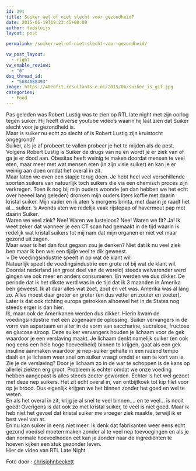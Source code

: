 ```yaml
---
id: 291
title: Suiker wel of niet slecht voor gezondheid?
date: 2015-06-19T19:23:45+00:00
author: tvdsluijs
layout: post

permalink: /suiker-wel-of-niet-slecht-voor-gezondheid/

vw_post_layout:
  - right
vw_enable_review:
  - "0"
dsq_thread_id:
  - "5684088493"
image: https://40enfit.resultants-e.nl/2015/06/suiker_is_gif.jpg
categories:
  - Food
---
```

<div>
  Pas geleden was Robert Lustig was te zien op RTL late night met zijn oorlog tegen suiker. Hij heeft diverse youtube video’s waarin hij laat zien dat Suiker slecht voor je gezondheid is.
</div>

<div>
</div>

<div>
  Maar is suiker nu echt zo slecht of is Robert Lustig zijn kruistocht ongegrond?
</div>

<!--more-->

<div>
  Suiker, als je af probeert te vallen probeer je het te mijden als de pest. Volgens Robert Lustig is Suiker de drugs van nu en wordt je er ziek van of ga je er dood aan. Obesitas heeft weinig te maken doordat mensen te veel eten, maar meer met wat mensen eten (in zijn visie suiker) en kan je er weinig aan doen omdat het overal in zit.
</div>

<div>
</div>

<div>
  Maar laten we even een stapje terug doen. Je hebt heel veel verschillende soorten suikers van natuurlijk toch suikers die via een chemisch proces zijn verkregen. Toen ik nog bij mijn ouders woonde (en dan hebben we het echt over heeeel lang geleden) dronken mijn ouders liters koffie met daarin kristal suiker. Mijn vader en ik aten ’s morgens brinta, met daarin je raadt het al… suiker. ’s Avonds aten we redelijk vaak rijstepap of havermout pap met daarin Suiker.
</div>

<div>
</div>

<div>
  Waren we veel ziek? Nee! Waren we lusteloos? Nee! Waren we fit? Ja! Ik weet zeker dat wanneer je een CT scan had gemaakt in de tijd waarin ik redelijk wat kristal suikers tot mij nam dat mijn organen er niet vet maar gezond uit zagen.
</div>

<div>
</div>

<div>
  Maar waar is het dan fout gegaan zou je denken? Niet dat ik nu veel ziek ben maar ik ben wel een tijdje veel te dik geweest.
</div>

<div>
</div>

<div>
  > De voedingsindustrie speelt in op wat de klant wil!
</div>

<div>
</div>

<div>
  Natuurlijk speelt de voedingsindustrie een grote rol bij wat de klant wil. Doordat nederland (en groot deel van de wereld) steeds welvarender werd gingen we ook meer en anders consumeren. En werden we dus dikker. De periode dat ik het dikste werd was in de tijd dat ik 3 maanden in Amerika ben geweest. Ik at daar alles wat zoet, zout en vet was. Amerika was al lang zo. Alles moest daar groter en groter (en dus vetter en zouter en zoeter). Later is dat ook richting europa getrokken alhoewel het in de States nog steeds erger is dan hier.
</div>

<div>
</div>

<div>
  Ik, maar ook de Amerikanen werden dus dikker. Hierin kwam de voedingsindustrie met een zogenaamde oplossing. Suiker vervangers in de vorm van aspartaam en alter in de vorm van saccharine, sucralose, fructose en glucose siroop. Deze suiker vervangers houden je lichaam voor de gek waardoor je een verslaving maakt. Je lichaam denkt namelijk suiker (en ook nog eens een hele hoge hoeveelheid) binnen te krijgen, gaat als een gek insuline aanmaken waardoor je nep-suiker gehalte in een razend tempo daalt en je lichaam weer snel om suiker vraagt omdat er een te kort van is.
</div>

<div>
</div>

<div>
  Zie je de verslaving? Door je lichaam zo in de war te schoppen is de kans op allerlei ziekten erg groot. Probleem is echter omdat we onze voeding hebben aangepast is alles steeds zoeter geworden. Echter is het wel gezoet met deze nep suikers. Het zit echt overal in, van ontbijtkoek tot kip filet voor op je brood. Dus eigenlijk krijgen we het binnen zonder het goed en wel te weten.
</div>

<div>
</div>

<div>
  En als het overal in zit, krijg je al snel te veel binnen…. en te veel… is nooit goed! Overigens is dat ook zo met kristal suiker, te veel is niet goed. Maar ik heb niet het gevoel dat kristal suiker me vroeger ziek maakte, terwijl ik er best veel van at.
</div>

<div>
</div>

<div>
  En nu kan suiker in eens niet meer. Ik denk dat fabrikanten weer eens echt gezond voedsel moeten maken zonder al te veel nep toevoegingen en als je dan normale hoeveelheden eet kan je zonder naar de ingrediënten te hoeven kijken een stuk gezonder leven.
</div>

<div>
</div>

<div>
  Hier de video van RTL Late Night
</div>

<div>
</div>



Foto door : [chrisjohnbeckett](https://www.flickr.com/photos/chrisjohnbeckett/)